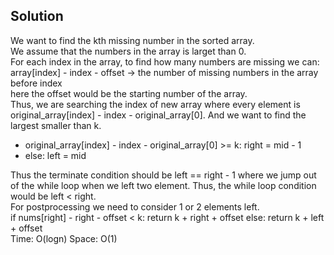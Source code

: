 ## Solution
We want to find the kth missing number in the sorted array. <br>
We assume that the numbers in the array is larget than 0.<br>
For each index in the array, to find how many numbers are missing we can:<br>
array[index] - index - offset -> the number of missing numbers in the array before index<br>
here the offset would be the starting number of the array.<br>
Thus, we are searching the index of new array where every element is original_array[index] - index - original_array[0]. And we want to find the largest smaller than k.<br>
* original_array[index] - index - original_array[0] >= k: right = mid - 1
* else: left = mid

Thus the terminate condition should be left == right - 1 where we jump out of the while loop when we left two element. Thus, the while loop condition would be left < right.<br>
For postprocessing we need to consider 1 or 2 elements left.<br>
 if nums[right] - right - offset < k: return k + right + offset
 else: return k + left + offset<br>
 Time: O(logn)
 Space: O(1)
